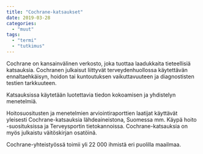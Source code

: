 ```yaml
---
title: "Cochrane-katsaukset"
date: 2019-03-28
categories: 
  - "muut"
tags: 
  - "termi"
  - "tutkimus"
---
```


Cochrane on kansainvälinen verkosto, joka tuottaa laadukkaita tieteellisiä katsauksia. Cochranen julkaisut liittyvät terveydenhuollossa käytettävän ennaltaehkäisyn, hoidon tai kuntoutuksen vaikuttavuuteen ja diagnostisten testien tarkkuuteen.

Katsauksissa käytetään luotettavia tiedon kokoamisen ja yhdistelyn menetelmiä.

Hoitosuositusten ja menetelmien arviointiraporttien laatijat käyttävät yleisesti Cochrane-katsauksia lähdeaineistona, Suomessa mm. Käypä hoito -suosituksissa ja Terveysportin tietokannoissa. Cochrane-katsauksia on myös julkaistu väitöskirjan osatöinä.

Cochrane-yhteistyössä toimii yli 22 000 ihmistä eri puolilla maailmaa.
